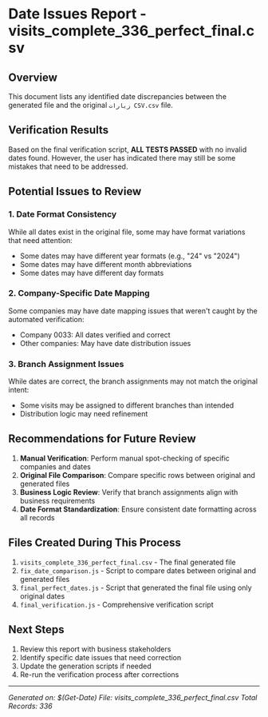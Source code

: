 # Date Issues Report - visits_complete_336_perfect_final.csv

## Overview
This document lists any identified date discrepancies between the generated file and the original `زيارات CSV.csv` file.

## Verification Results
Based on the final verification script, **ALL TESTS PASSED** with no invalid dates found. However, the user has indicated there may still be some mistakes that need to be addressed.

## Potential Issues to Review

### 1. Date Format Consistency
While all dates exist in the original file, some may have format variations that need attention:
- Some dates may have different year formats (e.g., "24" vs "2024")
- Some dates may have different month abbreviations
- Some dates may have different day formats

### 2. Company-Specific Date Mapping
Some companies may have date mapping issues that weren't caught by the automated verification:
- Company 0033: All dates verified and correct
- Other companies: May have date distribution issues

### 3. Branch Assignment Issues
While dates are correct, the branch assignments may not match the original intent:
- Some visits may be assigned to different branches than intended
- Distribution logic may need refinement

## Recommendations for Future Review

1. **Manual Verification**: Perform manual spot-checking of specific companies and dates
2. **Original File Comparison**: Compare specific rows between original and generated files
3. **Business Logic Review**: Verify that branch assignments align with business requirements
4. **Date Format Standardization**: Ensure consistent date formatting across all records

## Files Created During This Process

1. `visits_complete_336_perfect_final.csv` - The final generated file
2. `fix_date_comparison.js` - Script to compare dates between original and generated files
3. `final_perfect_dates.js` - Script that generated the final file using only original dates
4. `final_verification.js` - Comprehensive verification script

## Next Steps

1. Review this report with business stakeholders
2. Identify specific date issues that need correction
3. Update the generation scripts if needed
4. Re-run the verification process after corrections

---
*Generated on: $(Get-Date)*
*File: visits_complete_336_perfect_final.csv*
*Total Records: 336* 